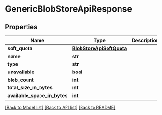 # GenericBlobStoreApiResponse

## Properties

| Name                         | Type                                                  | Description | Notes      |
| ---------------------------- | ----------------------------------------------------- | ----------- | ---------- |
| **soft_quota**               | [**BlobStoreApiSoftQuota**](BlobStoreApiSoftQuota.md) |             | [optional] |
| **name**                     | **str**                                               |             | [optional] |
| **type**                     | **str**                                               |             | [optional] |
| **unavailable**              | **bool**                                              |             | [optional] |
| **blob_count**               | **int**                                               |             | [optional] |
| **total_size_in_bytes**      | **int**                                               |             | [optional] |
| **available_space_in_bytes** | **int**                                               |             | [optional] |

[[Back to Model list]](../README.md#documentation-for-models) [[Back to API list]](../README.md#documentation-for-api-endpoints) [[Back to README]](../README.md)
